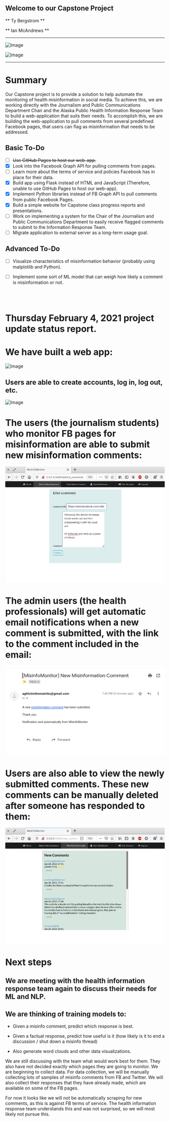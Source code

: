 ## Welcome to our Capstone Project

** Ty Bergstrom **

** Ian McAndrews **

---

![Image](https://stryvemarketing.com/wp-content/uploads/2016/04/welcome.gif)

![Image](https://stryvemarketing.com/wp-content/uploads/2016/04/image.gif)

---


# Summary
  Our Capstone project is to provide a solution to help automate the monitoring of health misinformation in social media. To achieve this, we are working directly with the Journalism and Public Communications Department Chair and the Alaska Public Health Information Response Team to build a web-application that suits their needs.
  To accomplish this, we are building the web-application to pull comments from several predefined Facebook pages, that users can flag as misinformation that needs to be addressed.
  
## Basic To-Do
  
  - [ ] ~~Use GitHub Pages to host our web-app.~~
  - [x] Look into the Facebook Graph API for pulling comments from pages.
  - [ ] Learn more about the terms of service and policies Facebook has in place for their data.
  - [x] Build app using Flask instead of HTML and JavaScript (Therefore, unable to use GitHub Pages to host our web-app).
  - [x] Implement Python libraries instead of FB Graph API to pull comments from public Facebook Pages.
  - [x] Build a simple website for Capstone class progress reports and presentations.
  - [ ] Work on implementing a system for the Chair of the Journalism and Public Communications Department to easily receive flagged comments to submit to the Information Response Team.
  - [ ] Migrate application to external server as a long-term usage goal.
  
## Advanced To-Do
  - [ ] Visualize characteristics of misinformation behavior (probably using matplotlib and Python).
  - [ ] Implement some sort of ML model that can weigh how likely a comment is misinformation or not.





<br><br>

# Thursday February 4, 2021 project update status report.

# We have built a web app:

![Image](https://blog.corp-site.envato.com/cdn-cgi/image/width=820,quality=85,format=auto/uploads/2020/03/giphy-5.gif)

## Users are able to create accounts, log in, log out, etc.

![Image](https://media1.giphy.com/media/26uf9Q4RRbWl5DA88/giphy.gif)

# The users (the journalism students) who monitor FB pages for misinformation are able to submit new misinformation comments:

![Image](https://raw.githubusercontent.com/cimcandrews/CapstoneOverview/gh-pages/assets/mm0.png)

# The admin users (the health professionals) will get automatic email notifications when a new comment is submitted, with the link to the comment included in the email:

![Image](https://raw.githubusercontent.com/cimcandrews/CapstoneOverview/gh-pages/assets/mm1.png)

# Users are also able to view the newly submitted comments. These new comments can be manually deleted after someone has responded to them:

![Image](https://raw.githubusercontent.com/cimcandrews/CapstoneOverview/gh-pages/assets/mm2.png)

# Next steps

## We are meeting with the health information response team again to discuss their needs for ML and NLP.

## We are thinking of training models to:

- Given a misinfo comment, predict which response is best.

- Given a factual response, predict how useful is it (how likely is it to end a discussion / shut down a misinfo thread)

- Also generate word clouds and other data visualizations.

We are still discussing with the team what would work best for them. They also have not decided exactly which pages they are going to monitor. We are beginning to collect data. For data collection, we will be manually collecting lots of samples of misinfo comments from FB and Twitter. We will also collect their responses that they have already made, which are available on some of the FB pages. 

For now it looks like we will not be automatically scraping for new comments, as this is against FB terms of service. The health information response team understands this and was not surprised, so we will most likely not pursue this.
